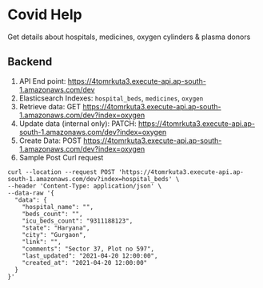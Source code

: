 # Covid Help

Get details about hospitals, medicines, oxygen cylinders & plasma donors

## Backend

1. API End point: https://4tomrkuta3.execute-api.ap-south-1.amazonaws.com/dev
2. Elasticsearch Indexes: `hospital_beds`, `medicines`, `oxygen`
3. Retrieve data: GET https://4tomrkuta3.execute-api.ap-south-1.amazonaws.com/dev?index=oxygen
4. Update data (internal only): PATCH: https://4tomrkuta3.execute-api.ap-south-1.amazonaws.com/dev?index=oxygen
5. Create Data: POST https://4tomrkuta3.execute-api.ap-south-1.amazonaws.com/dev?index=oxygen
6. Sample Post Curl request

```
curl --location --request POST 'https://4tomrkuta3.execute-api.ap-south-1.amazonaws.com/dev?index=hospital_beds' \
--header 'Content-Type: application/json' \
--data-raw '{
  "data": {
    "hospital_name": "",
    "beds_count": "",
    "icu_beds_count": "9311188123",
    "state": "Haryana",
    "city": "Gurgaon",
    "link": "",
    "comments": "Sector 37, Plot no 597",
    "last_updated": "2021-04-20 12:00:00",
    "created_at": "2021-04-20 12:00:00"
  }
}'
```
